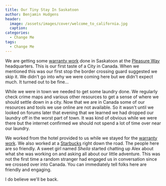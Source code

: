 ```yaml
---
title: Our Tiny Stay In Saskatoon
author: Benjamin Hudgens
header:
  image: /assets/images/cover/welcome_to_california.jpg
  caption:
categories:
  - Change Me
tags:
  - Change Me
---
```


We are getting some [warranty work](asdf.com) done in Saskatoon at the [Pleasure Way](http://pleasureway.com/plateau-xlmb/) headquarters.  This is our first taste of a City in Canada.  When we mentioned this was our first stop the border crossing guard suggested we skip it.  We didn't go into why we were coming here but we didn't expect much.  It turned out to be fine...

While we were in town we needed to get some laundry done.  We regularly check crime maps and various other resources to get a sense of where we should settle down in a city.  Now that we are in Canada some of our resources and tools we use online are not available.  So it wasn't until we looked on forums later that evening that we learned we had dropped our laundry off in the worst part of town.  It was kind of obvious while we were there but the internet confirmed we should not spend a lot of time over near our laundry.

We worked from the hotel provided to us while we stayed for the [warranty work](asdf.com).  We also worked at a [Starbucks](https://www.google.com/maps/place/Starbucks/@52.0860338,-106.6255942,16.1z/data=!4m13!1m7!3m6!1s0x5304f6bf47ed992b:0x5049e3295772690!2sSaskatoon,+SK,+Canada!3b1!8m2!3d52.1332144!4d-106.6700458!3m4!1s0x0:0x61a665f149bfec4a!8m2!3d52.0862672!4d-106.6226256) right down the road.  The people here are so friendly.  A sweet girl named _Sheila_ started chatting up Alex about what she was working on and asking all about our little adventure.  This was not the first time a random stranger had engaged us in conversation since we crossed over into Canada.  You can immediately tell folks here are friendly and engaging.    

I do believe we'll be back.
